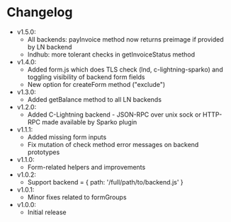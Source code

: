 # Changelog

* v1.5.0:
	* All backends: payInvoice method now returns preimage if provided by LN backend
	* lndhub: more tolerant checks in getInvoiceStatus method
* v1.4.0:
	* Added form.js which does TLS check (lnd, c-lightning-sparko) and toggling visibility of backend form fields
	* New option for createForm method ("exclude")
* v1.3.0:
	* Added getBalance method to all LN backends
* v1.2.0:
	* Added C-Lightning backend - JSON-RPC over unix sock or HTTP-RPC made available by Sparko plugin
* v1.1.1:
	* Added missing form inputs
	* Fix mutation of check method error messages on backend prototypes
* v1.1.0:
	* Form-related helpers and improvements
* v1.0.2:
	* Support backend = { path: '/full/path/to/backend.js' }
* v1.0.1:
	* Minor fixes related to formGroups
* v1.0.0:
	* Initial release
